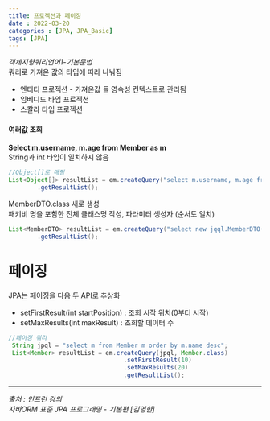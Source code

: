 ```yaml
---
title: 프로젝션과 페이징
date : 2022-03-20
categories : [JPA, JPA_Basic]
tags: [JPA]
---
```

*객체지향쿼리언어1-기본문법*
<br>
쿼리로 가져온 값의 타입에 따라 나눠짐<br>
* 엔티티 프로젝션 - 가져온값 들 영속성 컨텍스트로 관리됨
* 임베디드 타입 프로젝션
* 스칼라 타입 프로젝션

#### 여러값 조회
**Select m.username, m.age from Member as m**<br>
String과 int 타입이 일치하지 않음<br>

```java
//Object[]로 매핑
List<Object[]> resultList = em.createQuery("select m.username, m.age from Member m”)
        .getResultList();
```

MemberDTO.class 새로 생성<br>
패키비 명을 포함한 전체 클래스명 작성, 파라미터 생성자 (순서도 일치)
```java
List<MemberDTO> resultList = em.createQuery("select new jqql.MemberDTO(m.username, m.age) from Member m")
        .getResultList();
```

# 페이징
JPA는 페이징을 다음 두 API로 추상화
* setFirstResult(int startPosition) : 조회 시작 위치(0부터 시작)
* setMaxResults(int maxResult) : 조회할 데이터 수

```java
//페이징 쿼리 
 String jpql = "select m from Member m order by m.name desc";
 List<Member> resultList = em.createQuery(jpql, Member.class)
                                .setFirstResult(10)
                                .setMaxResults(20)
                                .getResultList();
```

*** 
_출처 : 인프런 강의 <br>_
*자바ORM 표준 JPA 프로그래밍 - 기본편 [김영한]*